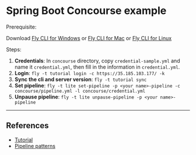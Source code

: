 # Spring Boot Concourse example

Prerequisite:

Download [Fly CLI for Windows](https://github.com/concourse/fly/releases/download/v3.10.1-rc.15/fly_windows_amd64.exe) or [Fly CLI for Mac](https://github.com/concourse/fly/releases/download/v3.10.1-rc.15/fly_darwin_amd64) or [Fly CLI for Linux](https://github.com/concourse/fly/releases/download/v3.10.1-rc.15/fly_linux_amd64)

Steps:

1. **Credentials**: In `concourse` directory, copy `credential-sample.yml` and name it `credential.yml`, then fill in the information in `credential.yml`. 
2. **Login**: `fly -t tutorial login -c https://35.185.103.177/ -k`
3. **Sync the cli and server version**: `fly -t tutorial sync`
4. **Set pipeline**: `fly -t lite set-pipeline -p <your name>-pipeline -c concourse/pipeline.yml -l concourse/credential.yml`
5. **Unpause pipeline**: `fly -t lite unpause-pipeline -p <your name>-pipeline`

----

## References

* [Tutorial](https://github.com/starkandwayne/concourse-tutorial)
* [Pipeline patterns](https://github.com/pivotalservices/concourse-pipeline-samples/tree/master/concourse-pipeline-patterns)